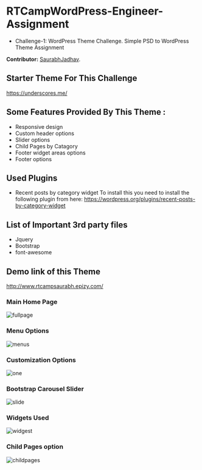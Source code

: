 # RTCampWordPress-Engineer-Assignment
* Challenge-1: WordPress Theme Challenge.
  Simple PSD to WordPress Theme Assignment

**Contributor:** [SaurabhJadhav](https://profiles.wordpress.org/saurabhjk).

## Starter Theme For This Challenge
 https://underscores.me/

## Some Features Provided By This Theme :
* Responsive design 
* Custom header options
* Slider options
* Child Pages by Catagory 
* Footer widget areas options
* Footer options

## Used Plugins
* Recent posts by category widget To install this you need to install the following plugin from here: https://wordpress.org/plugins/recent-posts-by-category-widget

## List of Important 3rd party files
* Jquery
* Bootstrap
* font-awesome

## Demo link of this Theme 
http://www.rtcampsaurabh.epizy.com/

### Main Home Page

![fullpage](https://user-images.githubusercontent.com/18563323/52870532-192c2d80-316e-11e9-8151-15162c98133e.png)

### Menu Options
![menus](https://user-images.githubusercontent.com/18563323/52870534-192c2d80-316e-11e9-9971-f7a757fc7f62.png)

### Customization Options
![one](https://user-images.githubusercontent.com/18563323/52870535-19c4c400-316e-11e9-9456-b3e0013940ff.png)

### Bootstrap Carousel Slider
![slide](https://user-images.githubusercontent.com/18563323/52870536-19c4c400-316e-11e9-9718-abf383f5a5b3.PNG)

### Widgets Used
![widgest](https://user-images.githubusercontent.com/18563323/52870541-1b8e8780-316e-11e9-96da-bbc2a735e3c2.png)

### Child Pages option 
![childpages](https://user-images.githubusercontent.com/18563323/52870543-1c271e00-316e-11e9-8bb6-0969564822e6.png)
